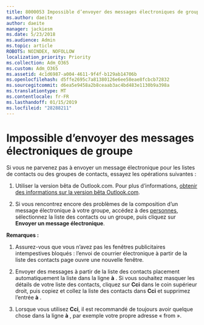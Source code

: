 ```yaml
---
title: 8000053 Impossible d’envoyer des messages électroniques de groupe
ms.author: daeite
author: daeite
manager: jackiesm
ms.date: 5/23/2018
ms.audience: Admin
ms.topic: article
ROBOTS: NOINDEX, NOFOLLOW
localization_priority: Priority
ms.collection: Adm_O365
ms.custom: Adm_O365
ms.assetid: 4c1d6987-a004-4611-9f4f-b129ab14706b
ms.openlocfilehash: d5ffe2695c7a81380126e6ee58eae8fcbcb72832
ms.sourcegitcommit: d6ea5e9458a2b8ceaab3ac4bd483e1130b9a398a
ms.translationtype: MT
ms.contentlocale: fr-FR
ms.lasthandoff: 01/15/2019
ms.locfileid: "28288211"
---
```

# <a name="unable-to-send-group-emails"></a>Impossible d’envoyer des messages électroniques de groupe

Si vous ne parvenez pas à envoyer un message électronique pour les listes de contacts ou des groupes de contacts, essayez les opérations suivantes :
  
1. Utiliser la version bêta de Outlook.com. Pour plus d’informations, [obtenir des informations sur la version bêta Outlook.com](https://support.office.com/article/e2261c7f-d413-4084-8f22-21282f42d8cf).
    
2. Si vous rencontrez encore des problèmes de la composition d’un message électronique à votre groupe, accédez à des [personnes](https://outlook.live.com/people/), sélectionnez la liste des contacts ou un groupe, puis cliquez sur **Envoyer un message électronique**.
    
 **Remarques :**
  
1. Assurez-vous que vous n’avez pas les fenêtres publicitaires intempestives bloqués : l’envoi de courrier électronique à partir de la liste des contacts page ouvre une nouvelle fenêtre.
    
2. Envoyer des messages à partir de la liste des contacts placement automatiquement la liste dans la ligne **à** . Si vous souhaitez masquer les détails de votre liste des contacts, cliquez sur **Cci** dans le coin supérieur droit, puis copiez et collez la liste des contacts dans **Cci** et supprimez l’entrée **à** . 
    
3. Lorsque vous utilisez **Cci**, il est recommandé de toujours avoir quelque chose dans la ligne **à** , par exemple votre propre adresse « from ». 
    

